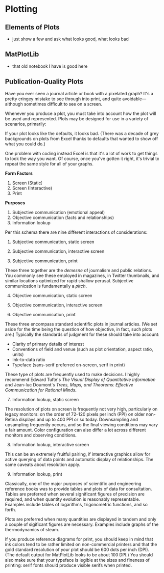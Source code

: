 # Plotting

## Elements of Plots

- just show a few and ask what looks good, what looks bad

## MatPlotLib

- that old notebook I have is good here

## Publication-Quality Plots

Have you ever seen a journal article or book with a pixelated graph?  It's a pretty cringey mistake to see through into print, and quite avoidable—although sometimes difficult to see on a screen.

Whenever you produce a plot, you must take into account how the plot will be used and represented.  Plots may be designed for use in a variety of scenarios, primarily:

If your plot looks like the defaults, it looks bad.  (There was a decade of grey backgrounds on plots from Excel thanks to defaults that wanted to show off what you could do.)

One problem with coding instead Excel is that it's a lot of work to get things to look the way you want.  Of course, once you've gotten it right, it's trivial to repeat the same style for all of your graphs.


**Form Factors**

1.  Screen (Static)
2.  Screen (Interactive)
3.  Print

**Purposes**

1.  Subjective communication (emotional appeal)
2.  Objective communication (facts and relationships)
3.  Information lookup

Per this schema there are nine different interactions of considerations:

1.  Subjective communication, static screen

2.  Subjective communication, interactive screen

3.  Subjective communication, print

These three together are the _demesne_ of journalism and public relations.  You commonly see these employed in magazines, in Twitter thumbnails, and similar locations optimized for rapid shallow perusal.  Subjective communication is fundamentally a _pitch_.

4.  Objective communication, static screen

5.  Objective communication, interactive screen

6.  Objective communication, print

These three encompass standard scientific plots in journal articles.  (We set aside for the time being the question of how objective, in fact, such plots are.)  Typically the standards of judgment for these should take into account:

- Clarity of primary details of interest
- Conventions of field and venue (such as plot orientation, aspect ratio, units)
- Ink-to-data ratio
- Typeface (sans-serif preferred on-screen, serif in print)

These type of plots are frequently used to make decisions.  I highly recommend Edward Tufte's _The Visual Display of Quantitative Information_ and Jean-luc Doumont's _Trees, Maps, and Theorems:  Effective Communication for Rational Minds_.

7.  Information lookup, static screen

The resolution of plots on screen is frequently not very high, particularly on legacy monitors:  on the order of 72–120 pixels per inch (PPI) on older non-Retina displays and up to 400 PPI or so today.  Downsampling and upsampling frequently occurs, and so the final viewing conditions may vary a fair amount.  Color configuration can also differ a lot across different monitors and observing conditions.

8.  Information lookup, interactive screen

This can be an extremely fruitful pairing, if interactive graphics allow for active querying of data points and automatic display of relationships.  The same caveats about resolution apply.

9.  Information lookup, print

Classically, one of the major purposes of scientific and engineering reference books was to provide tables and plots of data for consultation.  Tables are preferred when several significant figures of precision are required, and when quantity evolution is reasonably representable.  Examples include tables of logarithms, trigonometric functions, and so forth.

Plots are preferred when many quantities are displayed in tandem and only a couple of sigificant figures are necessary.  Examples include graphs of the thermodynamics of steam.

If you produce reference diagrams for print, you should keep in mind that ink colors tend to be rather limited on non-commercial printers and that the gold standard resolution of your plot should be 600 dots per inch (DPI).  (The default output for MatPlotLib looks to be about 100 DPI.)  You should also make sure that your typeface is legible at the sizes and fineness of printing:  serif fonts should produce visible serifs when printed.
